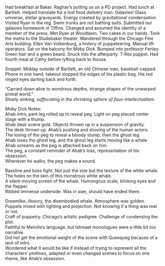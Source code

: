 Had breakfast at Baker. Raghav’s putting us on a PD project. Had lunch at Bartlett. Helped translate for a lost food delivery man. Galaxies\! Glass universe, stellar graveyards. Energy created by gravitational condensation. Visited Ryan in the reg. Swim trunks are not bathing suits. Submitted our galaxies homework in Tiffins. Changed and assumed the identity of a member of the press. Met Ryan at Woodlawn. Two cakes in our hands. Took the metra to the Studebaker theater. Wandered through the Chicago Fine Arts building. Ellen Van Volkenburg, a history of puppeteering. Manual lift operators. Sat on the balcony for Moby Dick. Bumped into professor Fenley. Green hair and a green beard. Snuck into the afterparty. T-Rex puppet. Had fourth meal at Cathy before lyfting back to ihouse.

Snippet: Midday outside of Bartlett, an old Chinese man, baseball-capped. Phone in one hand, takeout slopped the edges of his plastic bag. His red ringed eyes darting back and forth.

“Carried down alive to wondrous depths, strange shapes of the unwarped primal world.”  
*Slowly sinking, suffocating in the shrinking sphere of faux-intellectualism.*

Moby Dick Notes:  
Ahab intro, pant leg rolled up to reveal peg. Light on peg placed center stage with a thump.  
Ahab desk scene gold. Objects thrown up in a suspension of gravity.  
The desk thrown up. Ahab’s pushing and shoving of the human actors.   
The losing of the peg to reveal a bloody stump, then the ghost leg.   
Ahab loses the ghost leg, and the ghost leg starts moving like a whale  
Ahab screams as the peg is attached back on him.  
The peg, a constant reminder of Ahab’s loss, representation of his obsession.  
Whenever he walks, the peg makes a sound.

Bassline and boss fight. Not just the size but the texture of the white whale.  
The holes on the skin of this monstrous white whale.   
A silent-moving screen of the whale. Humongous scale, blinking eyes and the flapper.  
Ribbed immense underside. Was in awe, should have ended there.

Dreamlike, illusory, the disembodied whale. Atmosphere was golden.   
Puppets mixed with lighting and projection. Not knowing if a thing was real or not.  
Craft of puppetry. Chicago’s artistic pedigree. Challenge of condensing the plot.  
Faithful to Melville’s language, but Ishmael monologues were a little bit too narrative  
Did not get the emotional weight of the scene with Queequeg because of a lack of intro.  
Wondered what it would be like if instead of trying to represent all the characters’ plotlines, adapted or even changed scenes to focus on one theme, like Ahab’s obsession.